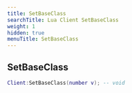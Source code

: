 ```yaml
---
title: SetBaseClass
searchTitle: Lua Client SetBaseClass
weight: 1
hidden: true
menuTitle: SetBaseClass
---
```

## SetBaseClass
```lua
Client:SetBaseClass(number v); -- void
```